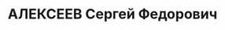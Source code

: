 ---
title: АЛЕКСЕЕВ Сергей Федорович
description: 'Род. в 1894, г. Ленинград, русский. Проживал: г. Свердловск. Зам. директора
  Свердловского медицинского ин-та

  Арестован 29.12.1936. Обв.:. Приговор: выездная сессия ВК ВС СССР в г. Свердловск,
  31.03.1937 – ВМН. Расстрелян 01.04.1937'
---